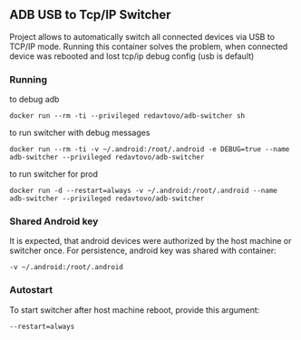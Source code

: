 ## ADB USB to Tcp/IP Switcher

Project allows to automatically switch all connected devices via USB to TCP/IP mode. 
Running this container solves the problem, when connected device was rebooted and lost tcp/ip debug config (usb is default) 

### Running
to debug adb

`docker run --rm -ti --privileged redavtovo/adb-switcher sh`

to run switcher with debug messages

`docker run --rm -ti -v ~/.android:/root/.android -e DEBUG=true --name adb-switcher --privileged redavtovo/adb-switcher`

to run switcher for prod

`docker run -d --restart=always -v ~/.android:/root/.android --name adb-switcher --privileged redavtovo/adb-switcher`

### Shared Android key
It is expected, that android devices were authorized by the host machine or switcher once. 
For persistence, android key was shared with container:

`-v ~/.android:/root/.android`

### Autostart
To start switcher after host machine reboot, provide this argument:

`--restart=always`
